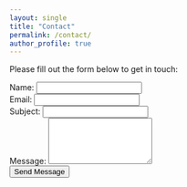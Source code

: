 ```yaml
---
layout: single
title: "Contact"
permalink: /contact/
author_profile: true
---
```


Please fill out the form below to get in touch:

<form action="mailto:franz.buchmann07@gmail.com" method="post" enctype="text/plain" class="contact-form">
  <div class="form-group">
    <label for="contact-name">Name:</label>
    <input type="text" id="contact-name" name="name" required>
  </div>
  
  <div class="form-group">
    <label for="contact-email">Email:</label>
    <input type="email" id="contact-email" name="email" required>
  </div>
  
  <div class="form-group">
    <label for="contact-subject">Subject:</label>
    <input type="text" id="contact-subject" name="subject">
  </div>
  
  <div class="form-group">
    <label for="contact-message">Message:</label>
    <textarea id="contact-message" name="message" rows="5" required></textarea>
  </div>
  
  <div class="form-group">
    <button type="submit">Send Message</button>
  </div>
</form>